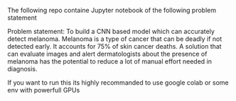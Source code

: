 
The following repo containe Jupyter notebook of the following problem statement

Problem statement: To build a CNN based model which can accurately detect melanoma. Melanoma is a type of cancer that can be deadly if not detected early. It accounts for 75% of skin cancer deaths. A solution that can evaluate images and alert dermatologists about the presence of melanoma has the potential to reduce a lot of manual effort needed in diagnosis.

If you want to run this its highly recommanded to use google colab or some env with powerfull GPUs
